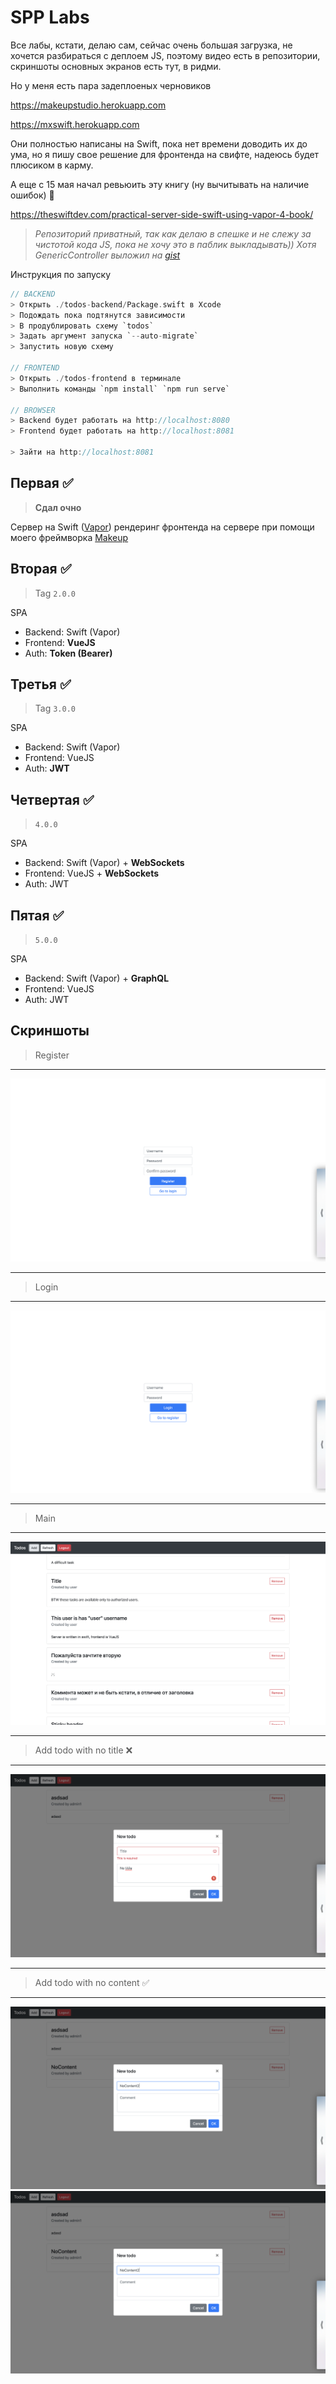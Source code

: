 # SPP Labs

Все лабы, кстати, делаю сам, сейчас очень большая загрузка, не хочется разбираться с деплоем JS, поэтому видео есть в репозитории, скриншоты основных экранов есть тут, в ридми.

Но у меня есть пара задеплоеных черновиков

https://makeupstudio.herokuapp.com

https://mxswift.herokuapp.com

Они полностью написаны на Swift, пока нет времени доводить их до ума, но я пишу свое решение для фронтенда на свифте, надеюсь будет плюсиком в карму.

А еще с 15 мая начал ревьюить эту книгу (ну вычитывать на наличие ошибок) 🌚

https://theswiftdev.com/practical-server-side-swift-using-vapor-4-book/


> _Репозиторий приватный, так как делаю в спешке и не слежу за чистотой кода JS, пока не хочу это в паблик выкладывать))_
> _Хотя GenericController выложил на [gist](https://gist.github.com/maximkrouk/7dccc660f917e634b3b6cfea006e5cee)_


Инструкция по запуску

```swift
// BACKEND
> Открыть ./todos-backend/Package.swift в Xcode
> Подождать пока подтянутся зависимости
> В продублировать схему `todos`
> Задать аргумент запуска `--auto-migrate`
> Запустить новую схему

// FRONTEND
> Открыть ./todos-frontend в терминале
> Выполнить команды `npm install` `npm run serve`

// BROWSER
> Backend будет работать на http://localhost:8080
> Frontend будет работать на http://localhost:8081

> Зайти на http://localhost:8081
```

## Первая ✅

> **Сдал очно**

Сервер на Swift ([Vapor](https://vapor.codes)) рендеринг фронтенда на сервере при помощи моего фреймворка [Makeup](https://github.com/makeupstudio/makeup)

## Вторая ✅

> Tag `2.0.0`

SPA

- Backend: Swift (Vapor)
- Frontend: **VueJS**
- Auth: **Token (Bearer)**

## Третья ✅

> Tag `3.0.0`

SPA

- Backend: Swift (Vapor)
- Frontend: VueJS
- Auth: **JWT**

## Четвертая ✅

> `4.0.0`

SPA

- Backend: Swift (Vapor) + **WebSockets**
- Frontend: VueJS + **WebSockets**
- Auth: JWT

## Пятая ✅

> `5.0.0`

SPA

- Backend: Swift (Vapor) + **GraphQL**
- Frontend: VueJS
- Auth: JWT

## Скриншоты

> Register

----

![Lab2](./Assets/Register.png)

----



> Login

----

![Lab2](./Assets/Login.png)

----



> Main

----

![Lab2](./Assets/Main.png)

----



> Add todo with no title ❌

----

![Lab2](./Assets/Add-NoTitle.png)

----



> Add todo with no content ✅

----

![Lab2](./Assets/Add-NoContent.png)
![Lab2](./Assets/Add-NoContent.png)
